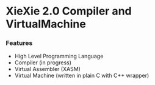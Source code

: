 # XieXie 2.0 Compiler and VirtualMachine #

### Features ###

* High Level Programming Language
* Compiler (in progress)
* Virtual Assembler (XASM)
* Virtual Machine (written in plain C with C++ wrapper)
